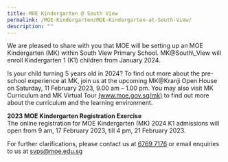 ```yaml
---
title: MOE Kindergarten @ South View
permalink: /MOE-Kindergarten/MOE-Kindergarten-at-South-View/
description: ""
---
```

<p>We are pleased to share with you that MOE will be setting up an MOE Kindergarten (MK) within South View Primary School. MK@South\_View will enroll Kindergarten 1 (K1) children from January 2024.</p>

<p>Is your child turning 5 years old in 2024? To find out more about the pre-school experience at MK, join us at the upcoming MK@Kranji Open House on Saturday, 11 February 2023, 9.00 am – 1.00 pm. You may also visit MK Curriculum and MK Virtual Tour <a href="https://www.moe.gov.sg/mk" target="_blank" rel="noopener">(www.moe.gov.sg/mk)</a> to find out more about the curriculum and the learning environment.</p>

<p><strong>2023 MOE Kindergarten Registration Exercise</strong><br/>
The online registration for MOE Kindergarten (MK) 2024 K1 admissions will open from 9 am, 17 February 2023, till 4 pm, 21 February 2023.</p>

<p>For further clarifications, please contact us at <u>6769 7176</u> or email enquiries to us at <a href="mailto:svps@moe.edu.sg" target="_blank" rel="noopener">svps@moe.edu.sg</p>